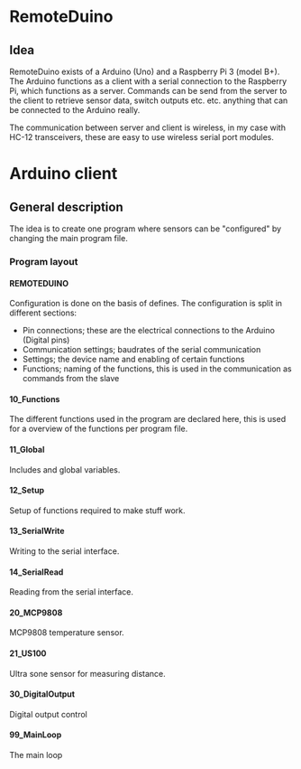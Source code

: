 # RemoteDuino

## Idea

RemoteDuino exists of a Arduino (Uno) and a Raspberry Pi 3 (model B+). The Arduino functions as a client with a serial connection to the Raspberry Pi, which functions as a server.
Commands can be send from the server to the client to retrieve sensor data, switch outputs etc. etc. anything that can be connected to the Arduino really. 

The communication between server and client is wireless, in my case with HC-12 transceivers, these are easy to use wireless serial port modules.

# Arduino client 

## General description

The idea is to create one program where sensors can be "configured" by changing the main program file.

### Program layout

#### REMOTEDUINO

Configuration is done on the basis of defines. The configuration is split in different sections:

- Pin connections; these are the electrical connections to the Arduino (Digital pins)
- Communication settings; baudrates of the serial communication
- Settings; the device name and enabling of certain functions
- Functions; naming of the functions, this is used in the communication as commands from the slave

#### 10_Functions

The different functions used in the program are declared here, this is used for a overview of the functions per program file.

#### 11_Global

Includes and global variables.

#### 12_Setup

Setup of  functions required to make stuff work.

#### 13_SerialWrite

Writing to the serial interface.

#### 14_SerialRead

Reading from the serial interface.

#### 20_MCP9808

MCP9808 temperature sensor.

#### 21_US100

Ultra sone sensor for measuring distance.

#### 30_DigitalOutput

Digital output control

#### 99_MainLoop

The main loop





